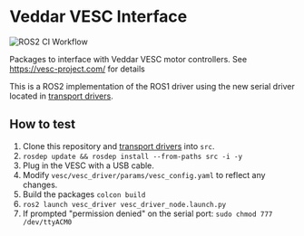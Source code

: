 # Veddar VESC Interface

![ROS2 CI Workflow](https://github.com/f1tenth/vesc/workflows/ROS2%20CI%20Workflow/badge.svg)

Packages to interface with Veddar VESC motor controllers. See https://vesc-project.com/ for details

This is a ROS2 implementation of the ROS1 driver using the new serial driver located in [transport drivers](https://github.com/ros-drivers/transport_drivers).

## How to test

1. Clone this repository and [transport drivers](https://github.com/ros-drivers/transport_drivers) into `src`.
2. `rosdep update && rosdep install --from-paths src -i -y`
3. Plug in the VESC with a USB cable.
4. Modify `vesc/vesc_driver/params/vesc_config.yaml` to reflect any changes.
5. Build the packages `colcon build`
6. `ros2 launch vesc_driver vesc_driver_node.launch.py`
7. If prompted "permission denied" on the serial port: `sudo chmod 777 /dev/ttyACM0`


